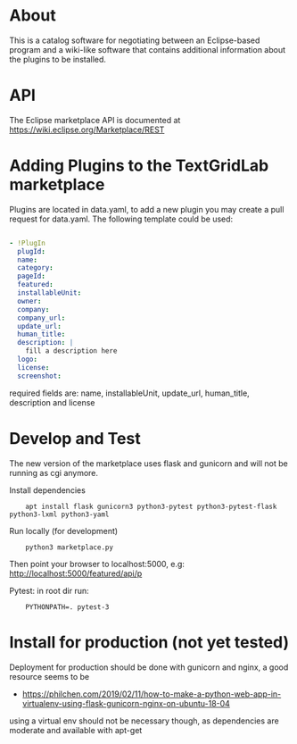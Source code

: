# About

This is a catalog software for negotiating between an Eclipse-based
program and a wiki-like software that contains additional information
about the plugins to be installed. 

# API

The Eclipse marketplace API is documented at 
https://wiki.eclipse.org/Marketplace/REST

# Adding Plugins to the TextGridLab marketplace

Plugins are located in data.yaml, to add a new plugin you may create a pull request for data.yaml. 
The following template could be used:

```yaml

- !PlugIn
  plugId:
  name:
  category:
  pageId:
  featured:
  installableUnit:
  owner:
  company:
  company_url:
  update_url:
  human_title:
  description: |
    fill a description here
  logo:
  license:
  screenshot:
```

required fields are: name, installableUnit, update_url, human_title, description and license

# Develop and Test
The new version of the marketplace uses flask and gunicorn and will not be running as cgi anymore.

Install dependencies

        apt install flask gunicorn3 python3-pytest python3-pytest-flask python3-lxml python3-yaml

Run locally (for development)

        python3 marketplace.py

Then point your browser to localhost:5000, e.g: <http://localhost:5000/featured/api/p>

Pytest: in root dir run:

        PYTHONPATH=. pytest-3

# Install for production (not yet tested)

Deployment for production should be done with gunicorn and nginx, a good resource seems to be

* https://philchen.com/2019/02/11/how-to-make-a-python-web-app-in-virtualenv-using-flask-gunicorn-nginx-on-ubuntu-18-04

using a virtual env should not be necessary though, as dependencies are moderate and available with apt-get



